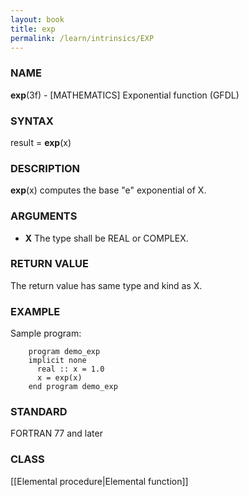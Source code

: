 ```yaml
---
layout: book
title: exp
permalink: /learn/intrinsics/EXP
---
```

### NAME

__exp__(3f) - \[MATHEMATICS\] Exponential function
(GFDL)

### SYNTAX

result = __exp__(x)

### DESCRIPTION

__exp__(x) computes the base "e" exponential of X.

### ARGUMENTS

  - __X__
    The type shall be REAL or COMPLEX.

### RETURN VALUE

The return value has same type and kind as X.

### EXAMPLE

Sample program:

```
    program demo_exp
    implicit none
      real :: x = 1.0
      x = exp(x)
    end program demo_exp
```

### STANDARD

FORTRAN 77 and later

### CLASS

\[\[Elemental procedure\|Elemental function\]\]
